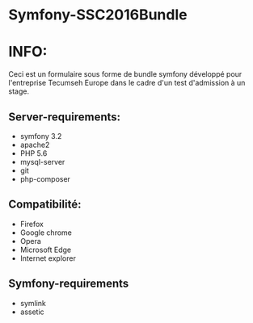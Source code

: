 # Symfony-SSC2016Bundle
INFO:
================================
Ceci est un formulaire sous forme de bundle symfony développé pour l'entreprise Tecumseh Europe dans le cadre d'un test d'admission à un stage.


Server-requirements:
--------------------------------
* symfony 3.2                   
* apache2                       
* PHP 5.6                     
* mysql-server
* git
* php-composer


Compatibilité:
--------------------------------
* Firefox
* Google chrome
* Opera
* Microsoft Edge
* Internet explorer

Symfony-requirements
--------------------------------
* symlink
* assetic

